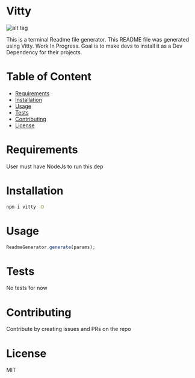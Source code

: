 # Vitty

![alt tag](https://d2.alternativeto.net/dist/s/5ead7c4d-0b42-e411-80db-000d3a1003b1_2_full.jpg?format=jpg&width=1200&height=1200&mode=crop)

This is a terminal Readme file generator. This README file was generated using Vitty. Work In Progress. Goal is to make devs to install it as a Dev Dependency for their projects. 

# Table of Content

- [Requirements](#Requirements)
- [Installation](#Installation)
- [Usage](#Usage)
- [Tests](#Tests)
- [Contributing](#Contributing)
- [License](#License)

# Requirements

User must have NodeJs to run this dep

# Installation

```bash
npm i vitty -D
```

# Usage

```javaScript
ReadmeGenerator.generate(params);
```

# Tests

No tests for now

# Contributing
Contribute by creating issues and PRs on the repo

# License
MIT
